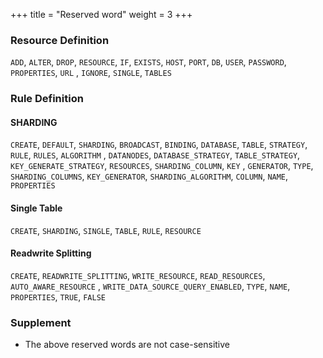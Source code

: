 +++
title = "Reserved word"
weight = 3
+++

### Resource Definition

`ADD`, `ALTER`, `DROP`, `RESOURCE`, `IF`, `EXISTS`, `HOST`, `PORT`, `DB`, `USER`, `PASSWORD`, `PROPERTIES`, `URL`
, `IGNORE`, `SINGLE`, `TABLES`

### Rule Definition

#### SHARDING

`CREATE`, `DEFAULT`, `SHARDING`, `BROADCAST`, `BINDING`, `DATABASE`, `TABLE`, `STRATEGY`, `RULE`, `RULES`, `ALGORITHM`
, `DATANODES`, `DATABASE_STRATEGY`, `TABLE_STRATEGY`, `KEY_GENERATE_STRATEGY`, `RESOURCES`, `SHARDING_COLUMN`, `KEY`
, `GENERATOR`, `TYPE`, `SHARDING_COLUMNS`, `KEY_GENERATOR`, `SHARDING_ALGORITHM`, `COLUMN`, `NAME`, `PROPERTIES`

#### Single Table

`CREATE`, `SHARDING`, `SINGLE`, `TABLE`, `RULE`, `RESOURCE`

#### Readwrite Splitting

`CREATE`, `READWRITE_SPLITTING`, `WRITE_RESOURCE`, `READ_RESOURCES`, `AUTO_AWARE_RESOURCE`
, `WRITE_DATA_SOURCE_QUERY_ENABLED`, `TYPE`, `NAME`, `PROPERTIES`, `TRUE`, `FALSE`

### Supplement

- The above reserved words are not case-sensitive
